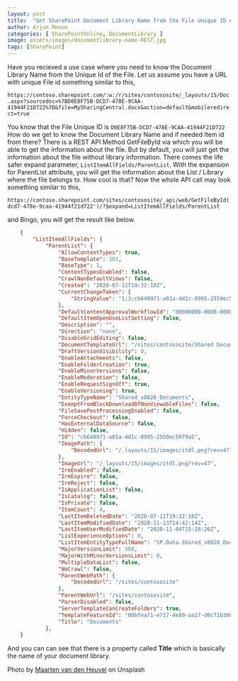 ```yaml
---
layout: post
title:  "Get SharePoint Document Library Name from the File Unique ID using REST API"
author: Arjun Menon
categories: [ SharePointOnline, DocumentLibrary ]
image: assets/images/documentlibrary-name-REST.jpg
tags: [SharePoint]
---
```


Have you recieved a use case where you need to know the Document Library Name from the Unique Id of the File. Let us assume you have a URL with unique File id something similar to this,

` https://contoso.sharepoint.com/:w:/r/sites/contososite/_layouts/15/Doc.aspx?sourcedoc=%7BD0E8F75B-DCD7-478E-9CAA-41944F21D722%7D&file=MySharingCentral.docx&action=default&mobileredirect=true `

You know that the File Unique ID is `D0E8F75B-DCD7-478E-9CAA-41944F21D722`
How do we get to know the Document Library Name and if needed Item id from there?
There is a REST API Method GetFileById via which you will be able to get the information about the file. But by default, you will just get the information about the file without library information.
There comes the life safer expand parameter, `ListItemAllFields/ParentList`. With the expansion for ParentList attribute, you will get the information about the List / Library where the file belongs to. How cool is that?
Now the whole API call may look something similar to this,

    https://contoso.sharepoint.com/sites/contososite/_api/web/GetFileById('d0e8f75b-dcd7-478e-9caa-41944f21d722')/?$expand=ListItemAllFields/ParentList

and Bingo, you will get the result like below.

```json
    {
        "ListItemAllFields": {
            "ParentList": {
                "AllowContentTypes": true,
                "BaseTemplate": 101,
                "BaseType": 1,
                "ContentTypesEnabled": false,
                "CrawlNonDefaultViews": false,
                "Created": "2020-07-11T19:32:18Z",
                "CurrentChangeToken": {
                    "StringValue": "1;3;cb640971-a01a-4d1c-8995-2559ec5079a5;637408756053300000;236691478"
                },
                "DefaultContentApprovalWorkflowId": "00000000-0000-0000-0000-000000000000",
                "DefaultItemOpenUseListSetting": false,
                "Description": "",
                "Direction": "none",
                "DisableGridEditing": false,
                "DocumentTemplateUrl": "/sites/contososite/Shared Documents/Forms/template.dotx",
                "DraftVersionVisibility": 0,
                "EnableAttachments": false,
                "EnableFolderCreation": true,
                "EnableMinorVersions": false,
                "EnableModeration": false,
                "EnableRequestSignOff": true,
                "EnableVersioning": true,
                "EntityTypeName": "Shared_x0020_Documents",
                "ExemptFromBlockDownloadOfNonViewableFiles": false,
                "FileSavePostProcessingEnabled": false,
                "ForceCheckout": false,
                "HasExternalDataSource": false,
                "Hidden": false,
                "Id": "cb640971-a01a-4d1c-8995-2559ec5079a5",
                "ImagePath": {
                    "DecodedUrl": "/_layouts/15/images/itdl.png?rev=47"
                },
                "ImageUrl": "/_layouts/15/images/itdl.png?rev=47",
                "IrmEnabled": false,
                "IrmExpire": false,
                "IrmReject": false,
                "IsApplicationList": false,
                "IsCatalog": false,
                "IsPrivate": false,
                "ItemCount": 4,
                "LastItemDeletedDate": "2020-07-11T19:32:18Z",
                "LastItemModifiedDate": "2020-11-13T14:42:14Z",
                "LastItemUserModifiedDate": "2020-11-04T15:18:26Z",
                "ListExperienceOptions": 0,
                "ListItemEntityTypeFullName": "SP.Data.Shared_x0020_DocumentsItem",
                "MajorVersionLimit": 500,
                "MajorWithMinorVersionsLimit": 0,
                "MultipleDataList": false,
                "NoCrawl": false,
                "ParentWebPath": {
                    "DecodedUrl": "/sites/contososite"
                },
                "ParentWebUrl": "/sites/contososite",
                "ParserDisabled": false,
                "ServerTemplateCanCreateFolders": true,
                "TemplateFeatureId": "00bfea71-e717-4e80-aa17-d0c71b360101",
                "Title": "Documents"
            },
    }
```

 And you can can see that there is a property called **Title** which is basically the name of your document library.

 <span>Photo by <a href="https://unsplash.com/@mvdheuvel?utm_source=unsplash&amp;utm_medium=referral&amp;utm_content=creditCopyText" target="_blank">Maarten van den Heuvel</a> on Unsplash</span>
